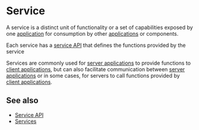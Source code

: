 # Service

A service is a distinct unit of functionality or a set of capabilities exposed by one [application](def://)
for consumption by other [applications](def://) or components. 

Each service has a [service API](def://) that defines the functions provided by the service

Services are commonly used for [server applications](def://) to provide functions to [client applications](def://),
but can also facilitate communication between [server applications](def://) or in some cases, for servers to call 
functions provided by [client applications](def://).

## See also

- [Service API](def://)
- [Services](guide://)